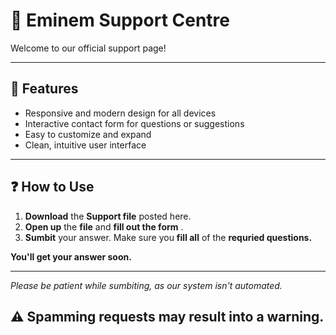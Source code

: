 # 🎤 Eminem Support Centre

Welcome to our official support page!

---

## 🌟 Features

- Responsive and modern design for all devices   
- Interactive contact form for questions or suggestions  
- Easy to customize and expand  
- Clean, intuitive user interface  

---

## ❓ How to Use

1. **Download** the **Support file** posted here.
2. **Open up** the **file** and **fill out the form** .
3. **Sumbit** your answer. Make sure you **fill all** of the **requried questions.**

**You'll get your answer soon.**

---

*Please be patient while sumbiting, as our system isn't automated.*

## ⚠️ Spamming requests may result into a warning.    
